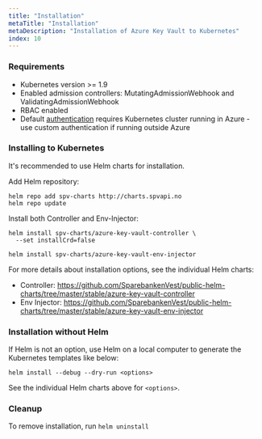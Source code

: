 ```yaml
---
title: "Installation"
metaTitle: "Installation"
metaDescription: "Installation of Azure Key Vault to Kubernetes"
index: 10
---
```


### Requirements

* Kubernetes version >= 1.9 
* Enabled admission controllers: MutatingAdmissionWebhook and ValidatingAdmissionWebhook
* RBAC enabled
* Default [authentication](#authentication) requires Kubernetes cluster running in Azure - use custom authentication if running outside Azure

### Installing to Kubernetes

It's recommended to use Helm charts for installation.

Add Helm repository:

```none
helm repo add spv-charts http://charts.spvapi.no
helm repo update
```

Install both Controller and Env-Injector:

```none
helm install spv-charts/azure-key-vault-controller \
  --set installCrd=false

helm install spv-charts/azure-key-vault-env-injector
```

For more details about installation options, see the 
individual Helm charts:

* Controller: https://github.com/SparebankenVest/public-helm-charts/tree/master/stable/azure-key-vault-controller
* Env Injector: https://github.com/SparebankenVest/public-helm-charts/tree/master/stable/azure-key-vault-env-injector

### Installation without Helm

If Helm is not an option, use Helm on a local computer to generate the Kubernetes templates like below:

```none
helm install --debug --dry-run <options>
```

See the individual Helm charts above for `<options>`.

### Cleanup

To remove installation, run `helm uninstall`